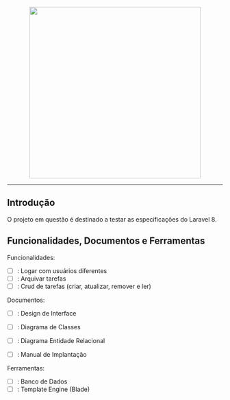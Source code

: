 <p align="center"><a href="https://laravel.com" target="_blank"><img src="https://raw.githubusercontent.com/laravel/art/master/logo-lockup/5%20SVG/2%20CMYK/1%20Full%20Color/laravel-logolockup-cmyk-red.svg" width="400"></a></p>

---

## Introdução

O projeto em questão é destinado a testar as especificações do Laravel 8.

## Funcionalidades, Documentos e Ferramentas

Funcionalidades:
- [ ] : Logar com usuários diferentes
- [ ] : Arquivar tarefas
- [ ] : Crud de tarefas (criar, atualizar, remover e ler)

Documentos:
- [ ] : Design de Interface
- [ ] : Diagrama de Classes
- [ ] : Diagrama Entidade Relacional
- [ ] : Manual de Implantação


Ferramentas:
- [ ] : Banco de Dados
- [ ] : Template Engine (Blade)

